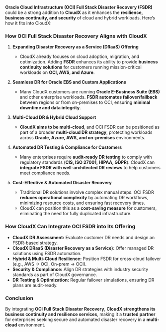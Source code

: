 **Oracle Cloud Infrastructure (OCI) Full Stack Disaster Recovery (FSDR)** could be a strong addition to **CloudX** as it enhances the **resilience, business continuity, and security** of cloud and hybrid workloads. Here’s how it fits into CloudX:

### **How OCI Full Stack Disaster Recovery Aligns with CloudX**
1. **Expanding Disaster Recovery as a Service (DRaaS) Offering**  
   - CloudX already focuses on cloud adoption, migration, and optimization. Adding **FSDR** enhances its ability to provide **business continuity solutions** for customers running mission-critical workloads on **OCI, AWS, and Azure**.

2. **Seamless DR for Oracle EBS and Custom Applications**  
   - Many CloudX customers are running **Oracle E-Business Suite (EBS)** and other enterprise workloads. **FSDR automates failover/failback** between regions or from on-premises to OCI, ensuring **minimal downtime and data integrity**.

3. **Multi-Cloud DR & Hybrid Cloud Support**  
   - **CloudX aims to be multi-cloud**, and OCI FSDR can be positioned as part of a broader **multi-cloud DR strategy**, protecting workloads across **Oracle, Azure, AWS, and on-premises** environments.

4. **Automated DR Testing & Compliance for Customers**  
   - Many enterprises require **audit-ready DR testing** to comply with regulatory standards (**CIS, ISO 27001, HIPAA, GDPR**). CloudX can **integrate FSDR with well-architected DR reviews** to help customers meet compliance needs.

5. **Cost-Effective & Automated Disaster Recovery**  
   - Traditional DR solutions involve complex manual steps. OCI FSDR **reduces operational complexity** by automating DR workflows, minimizing resource costs, and ensuring fast recovery times.  
   - CloudX can position this as a **cost-saving measure** for customers, eliminating the need for fully duplicated infrastructure.

### **How CloudX Can Integrate OCI FSDR into Its Offering**
- **CloudX DR Assessment:** Evaluate customer DR needs and design an FSDR-based strategy.
- **CloudX DRaaS (Disaster Recovery as a Service):** Offer managed DR solutions using FSDR automation.
- **Hybrid & Multi-Cloud Resilience:** Position FSDR for cross-cloud failover (e.g., AWS → OCI, On-prem → OCI).
- **Security & Compliance:** Align DR strategies with industry security standards as part of CloudX governance.
- **DR Testing & Optimization:** Regular failover simulations, ensuring DR plans are audit-ready.

### **Conclusion**
By integrating **OCI Full Stack Disaster Recovery**, **CloudX strengthens its business continuity and resilience services**, making it a **trusted partner** for enterprises seeking secure and automated disaster recovery in a **multi-cloud** environment.
